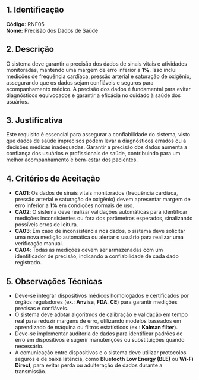 ## 1. Identificação  
**Código:** RNF05  
**Nome:** Precisão dos Dados de Saúde  

## 2. Descrição  
O sistema deve garantir a precisão dos dados de sinais vitais e atividades monitoradas, mantendo uma margem de erro inferior a **1%**. Isso inclui medições de frequência cardíaca, pressão arterial e saturação de oxigênio, assegurando que os dados sejam confiáveis e seguros para acompanhamento médico. A precisão dos dados é fundamental para evitar diagnósticos equivocados e garantir a eficácia no cuidado à saúde dos usuários.  

## 3. Justificativa  
Este requisito é essencial para assegurar a confiabilidade do sistema, visto que dados de saúde imprecisos podem levar a diagnósticos errados ou a decisões médicas inadequadas. Garantir a precisão dos dados aumenta a confiança dos usuários e profissionais de saúde, contribuindo para um melhor acompanhamento e bem-estar dos pacientes.  

## 4. Critérios de Aceitação  
- **CA01**: Os dados de sinais vitais monitorados (frequência cardíaca, pressão arterial e saturação de oxigênio) devem apresentar margem de erro inferior a **1%** em condições normais de uso.  
- **CA02**: O sistema deve realizar validações automáticas para identificar medições inconsistentes ou fora dos parâmetros esperados, sinalizando possíveis erros de leitura.  
- **CA03**: Em caso de inconsistência nos dados, o sistema deve solicitar uma nova medição automática ou alertar o usuário para realizar uma verificação manual.  
- **CA04**: Todas as medições devem ser armazenadas com um identificador de precisão, indicando a confiabilidade de cada dado registrado.  

## 5. Observações Técnicas  
- Deve-se integrar dispositivos médicos homologados e certificados por órgãos reguladores (ex.: **Anvisa**, **FDA**, **CE**) para garantir medições precisas e confiáveis.  
- O sistema deve adotar algoritmos de calibração e validação em tempo real para reduzir margens de erro, utilizando modelos baseados em aprendizado de máquina ou filtros estatísticos (ex.: **Kalman filter**).  
- Deve-se implementar auditoria de dados para identificar padrões de erro em dispositivos e sugerir manutenções ou substituições quando necessário.  
- A comunicação entre dispositivos e o sistema deve utilizar protocolos seguros e de baixa latência, como **Bluetooth Low Energy (BLE)** ou **Wi-Fi Direct**, para evitar perda ou adulteração de dados durante a transmissão.  
